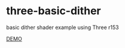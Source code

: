 # three-basic-dither
 basic dither shader example using Three r153
 
<a href="http://raw.githack.com/Oxynt/three-basic-dither/main/index.html">DEMO</a>
